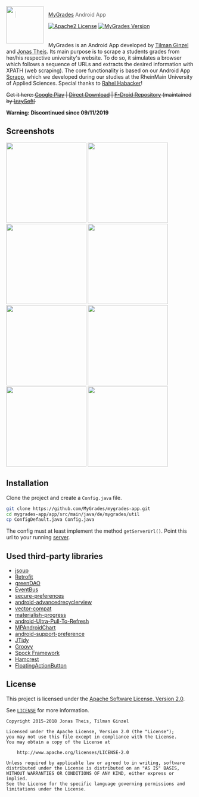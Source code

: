 <img src="assets/logo.png?raw=true" align="left" width="100px" height="100px"/>
<img align="left" width="0" height="100px" hspace="5"/>

> [MyGrades](https://mygrades.de/) Android App

[![Apache2 License](https://img.shields.io/badge/license-APACHE2-blue.svg?style=flat-square)](/LICENSE)
[![MyGrades Version](https://img.shields.io/badge/mygrades-1.2.1-8BC34A.svg?style=flat-square)](https://mygrades.de)
<br><br><br>
MyGrades is an Android App developed by [Tilman Ginzel](https://github.com/tilmanginzel) and [Jonas Theis](https://github.com/jonastheis). Its main purpose is to scrape a students grades from her/his respective university's website. To do so, it simulates a browser which follows a sequence of URLs and extracts the desired information with XPATH (web scraping). The core functionality is based on our Android App [Scrapp](https://github.com/tilmanginzel/scrapp), which we developed during our studies at the RheinMain University of Applied Sciences. Special thanks to [Rahel Habacker](https://github.com/RedHilarious)!

~~Get it here: 
[Google Play](https://play.google.com/store/apps/details?id=dh.mygrades) | 
[Direct Download](https://github.com/MyGrades/mygrades-app/releases/download/1.2.0/app-release-1.2.0.apk) | 
[F-Droid Repository](https://apt.izzysoft.de/fdroid/index/apk/dh.mygrades) (maintained by [IzzySoft](https://github.com/IzzySoft))~~

**Warning: Discontinued since 09/11/2019**

## Screenshots
<span><img src="assets/screen-overview.jpg?raw=true" width="215px" /></span>
<span><img src="assets/screen-statistics.jpg?raw=true" width="215px" /></span>
<span><img src="assets/screen-detail1.jpg?raw=true" width="215px" /></span>
<span><img src="assets/screen-detail2.jpg?raw=true" width="215px" /></span>
<span><img src="assets/screen-settings.jpg?raw=true" width="215px" /></span>
<span><img src="assets/screen-login-filled.jpg?raw=true" width="215px" /></span>
<span><img src="assets/screen-edit-overview.jpg?raw=true" width="215px" /></span>
<span><img src="assets/screen-edit-detailed.jpg?raw=true" width="215px" /></span>

## Installation

Clone the project and create a `Config.java` file.

```bash
git clone https://github.com/MyGrades/mygrades-app.git
cd mygrades-app/app/src/main/java/de/mygrades/util
cp ConfigDefault.java Config.java
```

The config must at least implement the method `getServerUrl()`.
Point this url to your running [server](https://github.com/MyGrades/mygrades-server).

## Used third-party libraries
* [jsoup](http://jsoup.org/)
* [Retrofit](http://square.github.io/retrofit/)
* [greenDAO](https://github.com/greenrobot/greenDAO)
* [EventBus](https://github.com/greenrobot/EventBus)
* [secure-preferences](https://github.com/scottyab/secure-preferences)
* [android-advancedrecyclerview](https://github.com/h6ah4i/android-advancedrecyclerview)
* [vector-compat](https://github.com/wnafee/vector-compat)
* [materialish-progress](https://github.com/pnikosis/materialish-progress)
* [android-Ultra-Pull-To-Refresh](https://github.com/liaohuqiu/android-Ultra-Pull-To-Refresh)
* [MPAndroidChart](https://github.com/PhilJay/MPAndroidChart)
* [android-support-preference](https://github.com/consp1racy/android-support-preference)
* [JTidy](http://jtidy.sourceforge.net/)
* [Groovy](http://www.groovy-lang.org/)
* [Spock Framework](https://github.com/spockframework/spock)
* [Hamcrest](http://hamcrest.org/)
* [FloatingActionButton](https://github.com/makovkastar/FloatingActionButton)

## License

This project is licensed under the [Apache Software License, Version 2.0](http://www.apache.org/licenses/LICENSE-2.0).

See [`LICENSE`](LICENSE) for more information.

    Copyright 2015-2018 Jonas Theis, Tilman Ginzel

    Licensed under the Apache License, Version 2.0 (the "License");
    you may not use this file except in compliance with the License.
    You may obtain a copy of the License at

        http://www.apache.org/licenses/LICENSE-2.0

    Unless required by applicable law or agreed to in writing, software
    distributed under the License is distributed on an "AS IS" BASIS,
    WITHOUT WARRANTIES OR CONDITIONS OF ANY KIND, either express or implied.
    See the License for the specific language governing permissions and
    limitations under the License.
